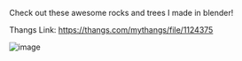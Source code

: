 Check out these awesome rocks and trees I made in blender!

Thangs Link: https://thangs.com/mythangs/file/1124375

![image](https://github.com/user-attachments/assets/ed2c9460-d738-4714-99c6-eccfbc312bfa)
